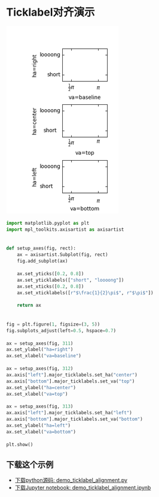 # Ticklabel对齐演示

![Ticklabel对齐演示](/static/images/gallery/sphx_glr_demo_ticklabel_alignment_001.png)

```python
import matplotlib.pyplot as plt
import mpl_toolkits.axisartist as axisartist


def setup_axes(fig, rect):
    ax = axisartist.Subplot(fig, rect)
    fig.add_subplot(ax)

    ax.set_yticks([0.2, 0.8])
    ax.set_yticklabels(["short", "loooong"])
    ax.set_xticks([0.2, 0.8])
    ax.set_xticklabels([r"$\frac{1}{2}\pi$", r"$\pi$"])

    return ax


fig = plt.figure(1, figsize=(3, 5))
fig.subplots_adjust(left=0.5, hspace=0.7)

ax = setup_axes(fig, 311)
ax.set_ylabel("ha=right")
ax.set_xlabel("va=baseline")

ax = setup_axes(fig, 312)
ax.axis["left"].major_ticklabels.set_ha("center")
ax.axis["bottom"].major_ticklabels.set_va("top")
ax.set_ylabel("ha=center")
ax.set_xlabel("va=top")

ax = setup_axes(fig, 313)
ax.axis["left"].major_ticklabels.set_ha("left")
ax.axis["bottom"].major_ticklabels.set_va("bottom")
ax.set_ylabel("ha=left")
ax.set_xlabel("va=bottom")

plt.show()
```

## 下载这个示例
            
- [下载python源码: demo_ticklabel_alignment.py](https://matplotlib.org/_downloads/demo_ticklabel_alignment.py)
- [下载Jupyter notebook: demo_ticklabel_alignment.ipynb](https://matplotlib.org/_downloads/demo_ticklabel_alignment.ipynb)